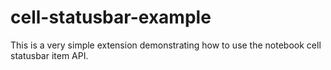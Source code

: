 # cell-statusbar-example

This is a very simple extension demonstrating how to use the notebook cell statusbar item API.
